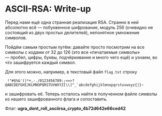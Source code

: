 # ASCII-RSA: Write-up

Перед нами ещё одна странная реализация RSA. Странно в ней абсолютно всё — побуквенное шифрование, модуль 256 (очевидно не состоящий из двух простых делителей), непонятное умножение символов.

Пойдём самым простым путём: давайте просто посмотрим на все символы с кодами от 32 до 126 (это все «печатаемые символы» — пробел, цифры, буквы, подчёркивание и много чего ещё) и узнаем, во что зашифруется каждый символ.

Для этого можно, например, в текстовый файл `flag.txt` строку

```
 !"#$%&'()*+,-./0123456789:;<=>?@ABCDEFGHIJKLMNOPQRSTUVWXYZ[\\]^_`abcdefghijklmnopqrstuvwxyz{|}~
```

и зашифровать её. Теперь осталось найти в полученном файле символы из нашего зашифрованного флага и сопоставить.

Флаг: **ugra_dont_roll_asciirsa_crypto_4b72d642e66ced42**
